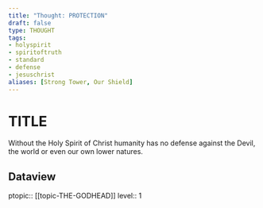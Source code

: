 ```yaml
---
title: "Thought: PROTECTION"
draft: false
type: THOUGHT
tags:
- holyspirit 
- spiritoftruth
- standard
- defense
- jesuschrist
aliases: [Strong Tower, Our Shield]
---
```

# TITLE
Without the Holy Spirit of Christ humanity has no defense against the Devil, the world or even our own lower natures.

## Dataview
ptopic:: [[topic-THE-GODHEAD]]
level:: 1
